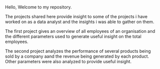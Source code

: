 Hello, Welcome to my repository.

The projects shared here provide insight to some of the projects i have worked on as a data analyst and the insights i was able to gather on them.

The first project gives an overview of all employees of an organisation and the different parameters used to generate useful insight on the total employees.

The second project analyzes the performance of several products being sold by a company aand the revenue being generated by each product. Other parameters were also analyzed to provide useful insight.
